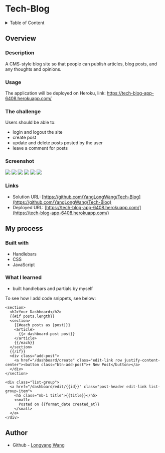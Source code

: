# Tech-Blog

<details>
<summary>Table of Content</summary>

- [Overview](#overview)
  - [Description](#description)
  - [Usage](#usage)
  - [The challenge](#the-challenge)
  - [Screenshot](#screenshot)
  - [Links](#links)
- [My process](#my-process)
  - [Built with](#built-with)
  - [What I learned](#what-i-learned)
- [Author](#author)
</details>

## Overview

### Description
A CMS-style blog site so that people can publish articles, blog posts, and any thoughts and opinions.

### Usage

The application will be deployed on Heroku, link: https://tech-blog-app-6408.herokuapp.com/

### The challenge

Users should be able to:

- login and logout the site
- create post
- update and delete posts posted by the user
- leave a comment for posts

### Screenshot

![](./assets/images/The%20Tech%20Blog%20-%201.png)
![](./assets/images/The%20Tech%20Blog%20-%202.png)
![](./assets/images/The%20Tech%20Blog%20-%203.png)
![](./assets/images/The%20Tech%20Blog%20-%204.png)
![](./assets/images/The%20Tech%20Blog%20-%205.png)
![](./assets/images/The%20Tech%20Blog%20-%206.png)

### Links

- Solution URL: [https://github.com/YangLongWang/Tech-Blog](https://github.com/YangLongWang/Tech-Blog)
- Deployed URL: [https://tech-blog-app-6408.herokuapp.com/](https://tech-blog-app-6408.herokuapp.com/)

## My process

### Built with

- Handlebars
- CSS
- JavaScript

### What I learned

- built handlebars and partials by myself

To see how I add code snippets, see below:

```Handlebars
<section>
  <h2>Your Dashboard</h2>
  {{#if posts.length}}
  <section>
    {{#each posts as |post|}}
    <article>
      {{> dashboard-post post}}
    </article>
    {{/each}}
  </section>
  {{/if}}
  <div class="add-post">
    <a href="/dashboard/create" class="edit-link row justify-content-center"><button class="btn-add-post">+ New Post</button></a>
  </div>
</section>

<div class="list-group">
  <a href="/dashboard/edit/{{id}}" class="post-header edit-link list-group-item">
    <h5 class="mb-1 title">{{title}}</h5>
    <small>
      Posted on {{format_date created_at}}
    </small>
  </a>
</div>
```
## Author

- Github - [Longyang Wang](https://github.com/YangLongWang)